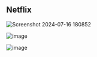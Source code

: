 <h2>Netflix</h2>


![Screenshot 2024-07-16 180852](https://github.com/user-attachments/assets/440a2893-4797-419a-8871-22a6192a740f)

![image](https://github.com/user-attachments/assets/30a9047e-5d0f-4a43-b504-495db1482407)

![image](https://github.com/user-attachments/assets/c0803983-d4fc-478c-b769-8c0cbc8c15e4)
